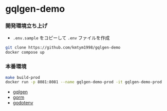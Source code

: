 # gqlgen-demo

### 開発環境立ち上げ

- `.env.sample` をコピーして `.env` ファイルを作成

```sh
git clone https://github.com/kmtym1998/gqlgen-demo
docker compose up
```

### 本番環境

```sh
make build-prod
docker run -p 8081:8081 --name gqlgen-demo-prod -it gqlgen-demo-prod
```

- [gqlgen](https://gqlgen.com/)
- [gorm](https://gorm.io/)
- [godotenv](https://github.com/joho/godotenv)
